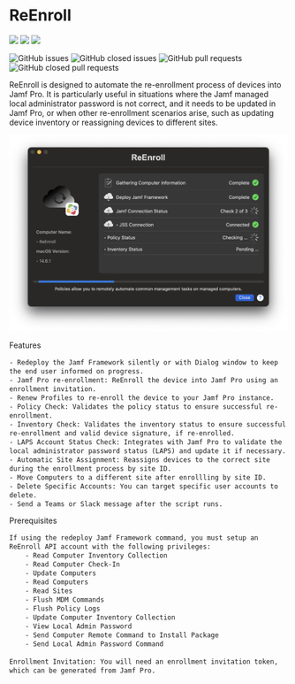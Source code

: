 # ReEnroll

![](https://img.shields.io/github/v/release/AndrewMBarnett/ReEnroll)&nbsp;![](https://img.shields.io/github/downloads/AndrewMBarnett/ReEnroll/latest/total)&nbsp;![](https://img.shields.io/badge/macOS-12.0%2B-success)

![GitHub issues](https://img.shields.io/github/issues-raw/AndrewMBarnett/ReEnroll) ![GitHub closed issues](https://img.shields.io/github/issues-closed-raw/AndrewMBarnett/ReEnroll) ![GitHub pull requests](https://img.shields.io/github/issues-pr-raw/AndrewMBarnett/ReEnroll) ![GitHub closed pull requests](https://img.shields.io/github/issues-pr-closed-raw/AndrewMBarnett/ReEnroll)


ReEnroll is designed to automate the re-enrollment process of devices into Jamf Pro. It is particularly useful in situations where the Jamf managed local administrator password is not correct, and it needs to be updated in Jamf Pro, or when other re-enrollment scenarios arise, such as updating device inventory or reassigning devices to different sites.


<img width="712" alt="ReEnrollDeployFrameworkCheckIn" src="Extras/Images/ReEnrollDeployFrameworkCheckIn.png">

Features

    - Redeploy the Jamf Framework silently or with Dialog window to keep the end user informed on progress.
    - Jamf Pro re-enrollment: ReEnroll the device into Jamf Pro using an enrollment invitation.
    - Renew Profiles to re-enroll the device to your Jamf Pro instance.
    - Policy Check: Validates the policy status to ensure successful re-enrollment.
    - Inventory Check: Validates the inventory status to ensure successful re-enrollment and valid device signature, if re-enrolled.
    - LAPS Account Status Check: Integrates with Jamf Pro to validate the local administrator password status (LAPS) and update it if necessary.
    - Automatic Site Assignment: Reassigns devices to the correct site during the enrollment process by site ID.
    - Move Computers to a different site after enrollling by site ID.
    - Delete Specific Accounts: You can target specific user accounts to delete.
    - Send a Teams or Slack message after the script runs.

Prerequisites

    If using the redeploy Jamf Framework command, you must setup an ReEnroll API account with the following privileges:
        - Read Computer Inventory Collection
        - Read Computer Check-In 
        - Update Computers 
        - Read Computers 
        - Read Sites 
        - Flush MDM Commands 
        - Flush Policy Logs 
        - Update Computer Inventory Collection 
        - View Local Admin Password 
        - Send Computer Remote Command to Install Package 
        - Send Local Admin Password Command
    
    Enrollment Invitation: You will need an enrollment invitation token, which can be generated from Jamf Pro.
   
